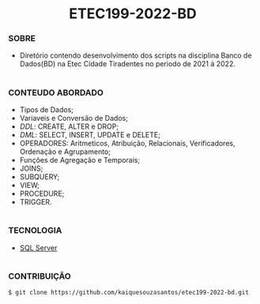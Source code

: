 <h1 align=center>ETEC199-2022-BD</h1>

### SOBRE

- Diretório contendo desenvolvimento dos scripts na disciplina Banco de Dados(BD) na Etec Cidade Tiradentes no periodo de 2021 á 2022.

#
### CONTEUDO ABORDADO

- Tipos de Dados;
- Variaveis e Conversão de Dados;
- *DDL*: CREATE, ALTER e DROP;
- *DML*: SELECT, INSERT, UPDATE e DELETE;
- OPERADORES: Aritmeticos, Atribuição, Relacionais, Verificadores, Ordenação e Agrupamento;
- Funções de Agregação e Temporais;
- JOINS;
- SUBQUERY;
- VIEW;
- PROCEDURE;
- TRIGGER.

#
### TECNOLOGIA
- [SQL Server]()

#
### CONTRIBUIÇÃO

```
$ git clone https://github.com/kaiquesouzasantos/etec199-2022-bd.git 
```

